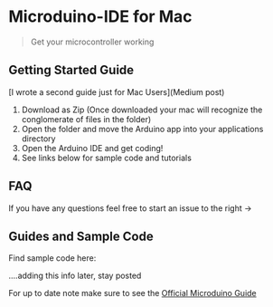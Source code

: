 Microduino-IDE for Mac
==============
> Get your microcontroller working

## Getting Started Guide
[I wrote a second guide just for Mac Users](Medium post)

1. Download as Zip (Once downloaded your mac will recognize the conglomerate of files in the folder)
2. Open the folder and move the Arduino app into your applications directory
3. Open the Arduino IDE and get coding!
4. See links below for sample code and tutorials

## FAQ
If you have any questions feel free to start an issue to the right ->

## Guides and Sample Code
Find sample code here:

....adding this info later, stay posted

For up to date note make sure to see the [Official Microduino Guide](https://www.microduino.cc/project/view?id=5482ba0248f8313548d82b8c)

